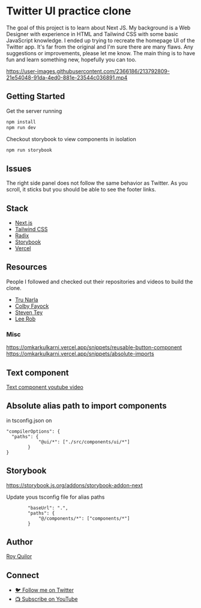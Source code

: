 # Twitter UI practice clone

The goal of this project is to learn about Next JS. My background is a Web Designer with experience in HTML and Tailwind CSS with some basic JavaScript knowledge. I ended up trying to recreate the homepage UI of the Twitter app. It's far from the original and I'm sure there are many flaws. Any suggestions or improvements, please let me know. The main thing is to have fun and learn something new, hopefully you can too.

https://user-images.githubusercontent.com/2366186/213792809-21e54048-91da-4ed0-881e-23544c036891.mp4

## Getting Started

Get the server running
```bash
npm install
npm run dev
```

Checkout storybook to view components in isolation
```bash
npm run storybook
```

## Issues
The right side panel does not follow the same behavior as Twitter. As you scroll, it sticks but you should be able to see the footer links.

## Stack
- [Next.js](https://nextjs.org/)
- [Tailwind CSS](https://tailwindcss.com/)
- [Radix](https://www.radix-ui.com/)
- [Storybook](https://storybook.js.org/)
- [Vercel](https://vercel.com/)

## Resources

People I followed and checked out their repositories and videos to build the clone.

- [Tru Narla](https://github.com/tnarla)
- [Colby Fayock](https://github.com/colbyfayock)
- [Steven Tey](https://github.com/steven-tey)
- [Lee Rob](https://github.com/leerob)

### Misc
https://omkarkulkarni.vercel.app/snippets/reusable-button-component
https://omkarkulkarni.vercel.app/snippets/absolute-imports

## Text component

[Text component youtube video](https://www.youtube.com/watch?v=b1NEj8HG1yU)

## Absolute alias path to import components
in tsconfig.json on
``` 
"compilerOptions": {
  "paths": {
			"@ui/*": ["./src/components/ui/*"]
		}
}
```

## Storybook

https://storybook.js.org/addons/storybook-addon-next

Update yous tsconfig file for alias paths
```
		"baseUrl": ".",
		"paths": {
			"@/components/*": ["components/*"]
		}
```

## Author

[Roy Quilor](https://github.com/royquilor)

## Connect

- [🐦 Follow me on Twitter](https://twitter.com/RoyQuilor)
- [📺 Subscribe on YouTube](https://www.youtube.com/c/readydesignerone)

